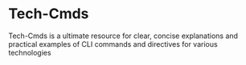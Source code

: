 # Tech-Cmds
Tech-Cmds is a ultimate resource for clear, concise explanations and practical examples of CLI commands and directives for various technologies